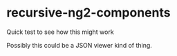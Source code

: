 # recursive-ng2-components
Quick test to see how this might work

Possibly this could be a JSON viewer kind of thing.
